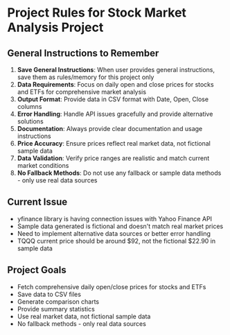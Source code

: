 # Project Rules for Stock Market Analysis Project

## General Instructions to Remember

1. **Save General Instructions**: When user provides general instructions, save them as rules/memory for this project only
2. **Data Requirements**: Focus on daily open and close prices for stocks and ETFs for comprehensive market analysis
3. **Output Format**: Provide data in CSV format with Date, Open, Close columns
4. **Error Handling**: Handle API issues gracefully and provide alternative solutions
5. **Documentation**: Always provide clear documentation and usage instructions
6. **Price Accuracy**: Ensure prices reflect real market data, not fictional sample data
7. **Data Validation**: Verify price ranges are realistic and match current market conditions
8. **No Fallback Methods**: Do not use any fallback or sample data methods - only use real data sources

## Current Issue
- yfinance library is having connection issues with Yahoo Finance API
- Sample data generated is fictional and doesn't match real market prices
- Need to implement alternative data sources or better error handling
- TQQQ current price should be around $92, not the fictional $22.90 in sample data

## Project Goals
- Fetch comprehensive daily open/close prices for stocks and ETFs
- Save data to CSV files
- Generate comparison charts
- Provide summary statistics
- Use real market data, not fictional sample data
- No fallback methods - only real data sources

